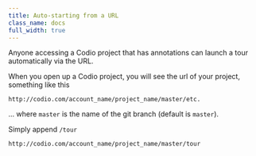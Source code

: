 ```yaml
---
title: Auto-starting from a URL
class_name: docs
full_width: true
---
```


Anyone accessing a Codio project that has annotations can launch a tour automatically via the URL.

When you open up a Codio project, you will see the url of your project, something like this

	http://codio.com/account_name/project_name/master/etc.

... where `master` is the name of the git branch (default is `master`).

Simply append `/tour`

	http://codio.com/account_name/project_name/master/tour


